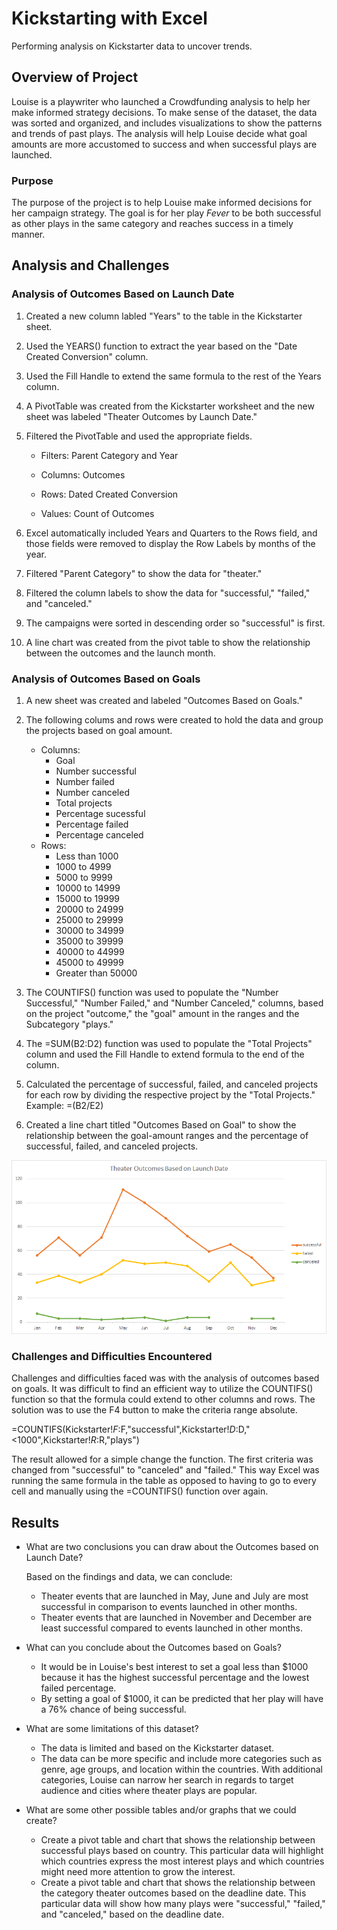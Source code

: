 # Kickstarting with Excel

Performing analysis on Kickstarter data to uncover trends.

## Overview of Project

Louise is a playwriter who launched a Crowdfunding analysis to help her make informed  strategy decisions. To make sense of the dataset, the data was sorted and organized, and includes visualizations to show the patterns and trends of past plays.  The analysis will help Louise decide what goal amounts are more accustomed to success and when successful plays are launched. 

### Purpose

The purpose of the project is to help Louise make informed decisions for her campaign strategy. The goal is for her play _Fever_ to be both successful as other plays in the same category and reaches success in a timely manner. 

## Analysis and Challenges

### Analysis of Outcomes Based on Launch Date

1. Created a new column labled "Years" to the table in the Kickstarter sheet.
2. Used the YEARS() function to extract the year based on the "Date Created Conversion" column. 
3. Used the Fill Handle to extend the same formula to the rest of the Years column. 
4. A PivotTable was created from the Kickstarter worksheet and the new sheet was labeled "Theater Outcomes by Launch Date."
5. Filtered the PivotTable and used the appropriate fields.
    
    - Filters: Parent Category and Year

    - Columns: Outcomes

    - Rows: Dated Created Conversion

    - Values: Count of Outcomes
6. Excel automatically included Years and Quarters to the Rows field, and those fields were removed to display the Row Labels by months of the year.
7. Filtered "Parent Category" to show the data for "theater."
8. Filtered the column labels to show the data for "successful," "failed," and "canceled."
9. The campaigns were sorted in descending order so "successful" is first. 
10. A line chart was created from the pivot table to show the relationship between the outcomes and the launch month. 

### Analysis of Outcomes Based on Goals

1. A new sheet was created and labeled "Outcomes Based on Goals." 
2. The following colums and rows were created to hold the data and group the projects based on goal amount.

    - Columns:
        - Goal
        - Number successful
        - Number failed
        - Number canceled
        - Total projects
        - Percentage sucessful 
        - Percentage failed
        - Percentage canceled
    - Rows: 
        - Less than 1000
        - 1000 to 4999
        - 5000 to 9999
        - 10000 to 14999
        - 15000 to 19999
        - 20000 to 24999
        - 25000 to 29999
        - 30000 to 34999
        - 35000 to 39999
        - 40000 to 44999
        - 45000 to 49999
        - Greater than 50000
3. The COUNTIFS() function was used to populate the "Number Successful," "Number Failed," and "Number Canceled," columns, based on the project "outcome," the "goal" amount in the ranges and the Subcategory "plays."
4. The =SUM(B2:D2) function was used to populate the "Total Projects" column and used the Fill Handle to extend formula to the end of the column.
5. Calculated the percentage of successful, failed, and canceled projects for each row by dividing the respective project by the "Total Projects." Example: =(B2/E2)
6. Created a line chart titled "Outcomes Based on Goal" to show the relationship between the goal-amount ranges and the percentage of successful, failed, and canceled projects.

![](https://github.com/idepacina/kickstarter-analysis/blob/main/Resources/Theater_Outcomes_vs_Launch.png)

### Challenges and Difficulties Encountered

Challenges and difficulties faced was with the analysis of outcomes based on goals. It was difficult to find an efficient way to utilize the COUNTIFS() function so that the formula could extend to other columns and rows. The solution was to use the F4 button to make the criteria range absolute. 

=COUNTIFS(Kickstarter!$F:$F,"successful",Kickstarter!$D:$D,"<1000",Kickstarter!$R:$R,"plays")

The result allowed for a simple change the function. The first criteria was changed from "successful" to "canceled" and "failed." This way Excel was running the same formula in the table as opposed to having to go to every cell and manually using the =COUNTIFS() function over again. 

## Results

- What are two conclusions you can draw about the Outcomes based on Launch Date?

     Based on the findings and data, we can conclude: 
     - Theater events that are launched in May, June and July are most successful in comparison to events launched in other months.  
     - Theater events that are launched in November and December are least successful compared to events launched in other months. 

- What can you conclude about the Outcomes based on Goals?

    - It would be in Louise's best interest to set a goal less than $1000 because it has the highest successful percentage and the lowest failed percentage. 
    - By setting a goal of $1000, it can be predicted that her play will have a 76% chance of being successful.

- What are some limitations of this dataset?
    - The data is limited and based on the Kickstarter dataset. 
    - The data can be more specific and include more categories such as genre, age groups, and location within the countries. With additional categories, Louise can narrow her search in regards to target audience and cities where theater plays are popular.  

- What are some other possible tables and/or graphs that we could create?
    - Create a pivot table and chart that shows the relationship between successful plays based on country. This particular data will highlight which countries express the most interest plays and which countries might need more attention to grow the interest. 
    - Create a pivot table and chart that shows the relationship between the category theater outcomes based on the deadline date. This particular data will show how many plays were "successful," "failed," and "canceled," based on the deadline date.
